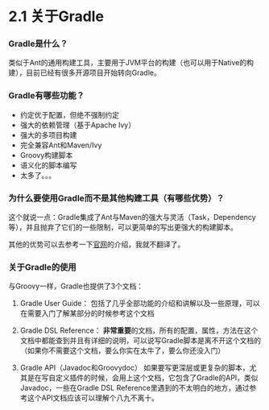 # 2.1 关于Gradle

### Gradle是什么？
类似于Ant的通用构建工具，主要用于JVM平台的构建（也可以用于Native的构建），目前已经有很多开源项目开始转向Gradle。

### Gradle有哪些功能？
- 约定优于配置，但绝不强制约定
- 强大的依赖管理（基于Apache Ivy）
- 强大的多项目构建
- 完全兼容Ant和Maven/Ivy
- Groovy构建脚本
- 语义化的脚本编写
- 太多了。。。

### 为什么要使用Gradle而不是其他构建工具（有哪些优势）？
这个就说一点：Gradle集成了Ant与Maven的强大与灵活（Task，Dependency等），并且抛弃了它们的一些限制，可以更简单的写出更强大的构建脚本。

其他的优势可以去参考一下[官网](http://www.gradle.org/overview)的介绍，我就不翻译了。

### 关于Gradle的使用
与Groovy一样，Gradle也提供了3个文档：
1. Gradle User Guide：
包括了几乎全部功能的介绍和讲解以及一些原理，可以在需要入门了解某部分的时候参考这个文档

2. Gradle DSL Reference：
**非常重要**的文档，所有的配置，属性，方法在这个文档中都能查到并且有详细的说明，可以说写Gradle脚本是离不开这个文档的（如果你不需要这个文档，要么你实在太牛了，要么你还没入门）

3. Gradle API（Javadoc和Groovydoc）
如果要写更深层或更复杂的脚本，尤其是在写自定义插件的时候，会用上这个文档，它包含了Gradle的API，类似Javadoc，一些在Gradle DSL Reference里遇到的不太明白的地方，通过参考这个API文档应该可以理解个八九不离十。
